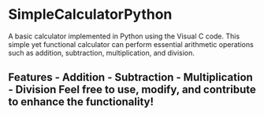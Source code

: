 # SimpleCalculatorPython
A basic calculator implemented in Python using the Visual C code. This simple yet functional calculator can perform essential arithmetic operations such as addition, subtraction, multiplication, and division. 
## Features - Addition - Subtraction - Multiplication - Division  Feel free to use, modify, and contribute to enhance the functionality!
